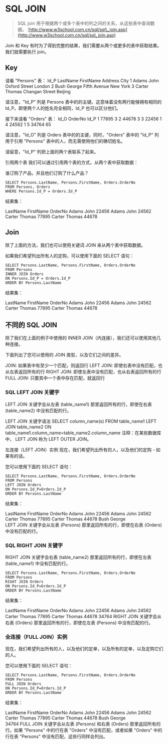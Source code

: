 # SQL JOIN

> SQL join 用于根据两个或多个表中的列之间的关系，从这些表中查询数据。 [http://www.w3school.com.cn/sql/sql\_join.asp](http://www.w3school.com.cn/sql/sql_join.asp)

Join 和 Key 有时为了得到完整的结果，我们需要从两个或更多的表中获取结果。我们就需要执行 join。

## Key

请看 "Persons" 表： Id\_P LastName FirstName Address City 1 Adams John Oxford Street London 2 Bush George Fifth Avenue New York 3 Carter Thomas Changan Street Beijing

请注意，"Id\_P" 列是 Persons 表中的的主键。这意味着没有两行能够拥有相同的 Id\_P。即使两个人的姓名完全相同，Id\_P 也可以区分他们。

接下来请看 "Orders" 表： Id\_O OrderNo Id\_P 1 77895 3 2 44678 3 3 22456 1 4 24562 1 5 34764 65

请注意，"Id\_O" 列是 Orders 表中的的主键，同时，"Orders" 表中的 "Id\_P" 列用于引用 "Persons" 表中的人，而无需使用他们的确切姓名。

请留意，"Id\_P" 列把上面的两个表联系了起来。

引用两个表 我们可以通过引用两个表的方式，从两个表中获取数据：

谁订购了产品，并且他们订购了什么产品？

```text
SELECT Persons.LastName, Persons.FirstName, Orders.OrderNo
FROM Persons, Orders
WHERE Persons.Id_P = Orders.Id_P
```

结果集：

LastName FirstName OrderNo Adams John 22456 Adams John 24562 Carter Thomas 77895 Carter Thomas 44678

## Join

除了上面的方法，我们也可以使用关键词 JOIN 来从两个表中获取数据。

如果我们希望列出所有人的定购，可以使用下面的 SELECT 语句：

```text
SELECT Persons.LastName, Persons.FirstName, Orders.OrderNo
FROM Persons
INNER JOIN Orders
ON Persons.Id_P = Orders.Id_P
ORDER BY Persons.LastName
```

结果集：

LastName FirstName OrderNo Adams John 22456 Adams John 24562 Carter Thomas 77895 Carter Thomas 44678

## 不同的 SQL JOIN

除了我们在上面的例子中使用的 INNER JOIN（内连接），我们还可以使用其他几种连接。

下面列出了您可以使用的 JOIN 类型，以及它们之间的差异。

JOIN: 如果表中有至少一个匹配，则返回行 LEFT JOIN: 即使右表中没有匹配，也从左表返回所有的行 RIGHT JOIN: 即使左表中没有匹配，也从右表返回所有的行 FULL JOIN: 只要其中一个表中存在匹配，就返回行

### SQL LEFT JOIN 关键字

LEFT JOIN 关键字会从左表 \(table\_name1\) 那里返回所有的行，即使在右表 \(table\_name2\) 中没有匹配的行。

LEFT JOIN 关键字语法 SELECT column\_name\(s\) FROM table\_name1 LEFT JOIN table\_name2 ON table\_name1.column\_name=table\_name2.column\_name 注释：在某些数据库中， LEFT JOIN 称为 LEFT OUTER JOIN。

左连接（LEFT JOIN）实例 现在，我们希望列出所有的人，以及他们的定购 - 如果有的话。

您可以使用下面的 SELECT 语句：

```text
SELECT Persons.LastName, Persons.FirstName, Orders.OrderNo
FROM Persons
LEFT JOIN Orders
ON Persons.Id_P=Orders.Id_P
ORDER BY Persons.LastName
```

结果集：

LastName FirstName OrderNo Adams John 22456 Adams John 24562 Carter Thomas 77895 Carter Thomas 44678 Bush George  
LEFT JOIN 关键字会从左表 \(Persons\) 那里返回所有的行，即使在右表 \(Orders\) 中没有匹配的行。

### SQL RIGHT JOIN 关键字

RIGHT JOIN 关键字会右表 \(table\_name2\) 那里返回所有的行，即使在左表 \(table\_name1\) 中没有匹配的行。

```text
SELECT Persons.LastName, Persons.FirstName, Orders.OrderNo
FROM Persons
RIGHT JOIN Orders
ON Persons.Id_P=Orders.Id_P
ORDER BY Persons.LastName
```

结果集：

LastName FirstName OrderNo Adams John 22456 Adams John 24562 Carter Thomas 77895 Carter Thomas 44678 34764 RIGHT JOIN 关键字会从右表 \(Orders\) 那里返回所有的行，即使在左表 \(Persons\) 中没有匹配的行。

### 全连接（FULL JOIN）实例

现在，我们希望列出所有的人，以及他们的定单，以及所有的定单，以及定购它们的人。

您可以使用下面的 SELECT 语句：

```text
SELECT Persons.LastName, Persons.FirstName, Orders.OrderNo
FROM Persons
FULL JOIN Orders
ON Persons.Id_P=Orders.Id_P
ORDER BY Persons.LastName
```

结果集：

LastName FirstName OrderNo Adams John 22456 Adams John 24562 Carter Thomas 77895 Carter Thomas 44678 Bush George  
34764 FULL JOIN 关键字会从左表 \(Persons\) 和右表 \(Orders\) 那里返回所有的行。如果 "Persons" 中的行在表 "Orders" 中没有匹配，或者如果 "Orders" 中的行在表 "Persons" 中没有匹配，这些行同样会列出。

